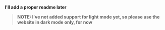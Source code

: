 **I'll add a proper readme later**
 
> **__NOTE:__ I've not added support for light mode yet, so please use the website in dark mode only, for now**